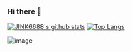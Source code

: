 ### Hi there 👋

[![JINK6688's github stats](https://github-readme-stats.vercel.app/api?username=JINK6688&show_icons=true&theme=buefy&count_private=true)](https://github.com/anuraghazra/github-readme-stats)
[![Top Langs](https://github-readme-stats.vercel.app/api/top-langs/?username=JINK6688&langs_count=15&hide=c,html,makefile,assembly)](https://github.com/anuraghazra/github-readme-stats)

![image](https://github.com/saadeghi/saadeghi/blob/master/dino.gif)

<!--
**JINK6688/JINK6688** is a ✨ _special_ ✨ repository because its `README.md` (this file) appears on your GitHub profile.

Here are some ideas to get you started:

- 🔭 I’m currently working on ...
- 🌱 I’m currently learning ...
- 👯 I’m looking to collaborate on ...
- 🤔 I’m looking for help with ...
- 💬 Ask me about ...
- 📫 How to reach me: ...
- 😄 Pronouns: ...
- ⚡ Fun fact: ...
-->

